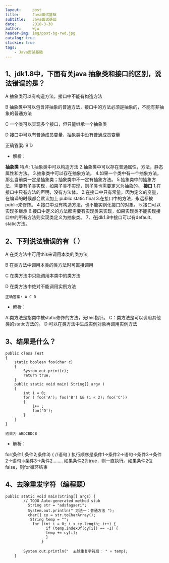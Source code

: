 ```yaml
---
layout:     post
title:      Java面试基础
subtitle:   Java面试基础     
date:       2018-3-30 
author:     wjw
header-img: img/post-bg-rwd.jpg 
catalog: true
stickie: true
tags:
    - Java面试基础
--- 
```


## 1、jdk1.8中，下面有关java 抽象类和接口的区别，说法错误的是？


A 抽象类可以有构造方法，接口中不能有构造方法

B 抽象类中可以包含非抽象的普通方法，接口中的方法必须是抽象的，不能有非抽象的普通方法

C 一个类可以实现多个接口，但只能继承一个抽象类

D 接口中可以有普通成员变量，抽象类中没有普通成员变量

正确答案: B D

- 解析：


**抽象类**
特点:
1.抽象类中可以构造方法
2.抽象类中可以存在普通属性，方法，静态属性和方法。
3.抽象类中可以存在抽象方法。
4.如果一个类中有一个抽象方法，那么当前类一定是抽象类；抽象类中不一定有抽象方法。
5.抽象类中的抽象方法，需要有子类实现，如果子类不实现，则子类也需要定义为抽象的。
**接口**
1.在接口中只有方法的声明，没有方法体。
2.在接口中只有常量，因为定义的变量，在编译的时候都会默认加上
public static final 
3.在接口中的方法，永远都被public来修饰。
4.接口中没有构造方法，也不能实例化接口的对象。
5.接口可以实现多继承
6.接口中定义的方法都需要有实现类来实现，如果实现类不能实现接口中的所有方法则实现类定义为抽象类。
7、在jdk1.8中接口可以有default、static方法。

## 2、下列说法错误的有（ ）


A 在类方法中可用this来调用本类的类方法

B 在类方法中调用本类的类方法时可直接调用

C 在类方法中只能调用本类中的类方法

D 在类方法中绝对不能调用实例方法

`正确答案: A C D `

- 解析：

A:类方法是指类中被static修饰的方法，无this指针。
C：类方法是可以调用其他类的static方法的。
D:可以在类方法中生成实例对象再调用实例方法

## 3、结果是什么？
```
public class Test
{
    static boolean foo(char c)
    {
        System.out.print(c);
        return true;
    }
    public static void main( String[] argv )
    {
        int i = 0;
        for ( foo('A'); foo('B') && (i < 2); foo('C'))
        {
            i++ ;
            foo('D');
        }
    }
}
```
`结果为 ABDCBDCB`

- 解析：

 for(条件1;条件2;条件3) {
    //语句
}
执行顺序是条件1->条件2->语句->条件3->条件2->语句->条件3->条件2........
如果条件2为true，则一直执行。如果条件2位false，则for循环结束

## 4、去除重发字符（编程题）

```
public static void main(String[] args) {
		// TODO Auto-generated method stub
		  String str = "adsfagaeri";
		  System.out.println(" 方法一：普通方法 "); 
		  char[] cy = str.toCharArray(); 
		   String temp = ""; 
		    for (int i = 0; i < cy.length; i++) { 
				  if (temp.indexOf(cy[i]) == -1) { 
				  temp += cy[i]; 
				  } 
				} 

		System.out.println("  去除重复字符后： " + temp);
	}
```
